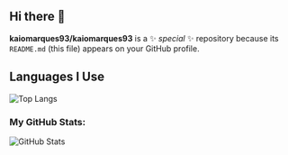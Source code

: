 ## Hi there 👋


**kaiomarques93/kaiomarques93** is a ✨ _special_ ✨ repository because its `README.md` (this file) appears on your GitHub profile.

## Languages I Use

![Top Langs](https://github-readme-stats.vercel.app/api/top-langs/?username=kaiomarques93&layout=compact&theme=radical&count_private)

### My GitHub Stats:
![GitHub Stats](https://github-readme-stats.vercel.app/api?username=kaiomarques93&count_private=true&show_icons=true&theme=radical)


<!--
Here are some ideas to get you started:

- 🔭 I’m currently working on ...
- 🌱 I’m currently learning ...
- 👯 I’m looking to collaborate on ...
- 🤔 I’m looking for help with ...
- 💬 Ask me about ...
- 📫 How to reach me: ...
- 😄 Pronouns: ...
- ⚡ Fun fact: ...
-->
